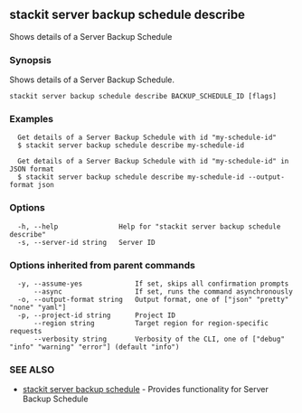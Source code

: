 ## stackit server backup schedule describe

Shows details of a Server Backup Schedule

### Synopsis

Shows details of a Server Backup Schedule.

```
stackit server backup schedule describe BACKUP_SCHEDULE_ID [flags]
```

### Examples

```
  Get details of a Server Backup Schedule with id "my-schedule-id"
  $ stackit server backup schedule describe my-schedule-id

  Get details of a Server Backup Schedule with id "my-schedule-id" in JSON format
  $ stackit server backup schedule describe my-schedule-id --output-format json
```

### Options

```
  -h, --help               Help for "stackit server backup schedule describe"
  -s, --server-id string   Server ID
```

### Options inherited from parent commands

```
  -y, --assume-yes             If set, skips all confirmation prompts
      --async                  If set, runs the command asynchronously
  -o, --output-format string   Output format, one of ["json" "pretty" "none" "yaml"]
  -p, --project-id string      Project ID
      --region string          Target region for region-specific requests
      --verbosity string       Verbosity of the CLI, one of ["debug" "info" "warning" "error"] (default "info")
```

### SEE ALSO

* [stackit server backup schedule](./stackit_server_backup_schedule.md)	 - Provides functionality for Server Backup Schedule

